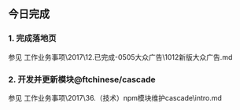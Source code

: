 ## 今日完成
### 1. 完成落地页
参见  工作业务事项\2017\12.已完成-0505大众广告\1012新版大众广告.md

### 2. 开发并更新模块@ftchinese/cascade
参见  工作业务事项\2017\36.（技术）npm模块维护cascade\intro.md